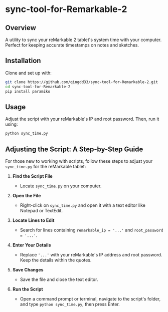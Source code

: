 # sync-tool-for-Remarkable-2

## Overview
A utility to sync your reMarkable 2 tablet's system time with your computer. Perfect for keeping accurate timestamps on notes and sketches.

## Installation
Clone and set up with:

```bash
git clone https://github.com/qingdd33/sync-tool-for-Remarkable-2.git
cd sync-tool-for-Remarkable-2
pip install paramiko
```
## Usage
Adjust the script with your reMarkable's IP and root password. Then, run it using:

```bash
python sync_time.py
```
## Adjusting the Script: A Step-by-Step Guide

For those new to working with scripts, follow these steps to adjust your `sync_time.py` for the reMarkable tablet:

1. **Find the Script File**
   - Locate `sync_time.py` on your computer.

2. **Open the File**
   - Right-click on `sync_time.py` and open it with a text editor like Notepad or TextEdit.

3. **Locate Lines to Edit**
   - Search for lines containing `remarkable_ip = '...'` and `root_password = '...'`.

4. **Enter Your Details**
   - Replace `'...'` with your reMarkable's IP address and root password. Keep the details within the quotes.

5. **Save Changes**
   - Save the file and close the text editor.

6. **Run the Script**
   - Open a command prompt or terminal, navigate to the script's folder, and type `python sync_time.py`, then press Enter.

